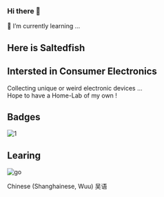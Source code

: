 ### Hi there 👋

<!--
**NorthernLights-1/NorthernLights-1** is a ✨ _special_ ✨ repository because its `README.md` (this file) appears on your GitHub profile.

Here are some ideas to get you started:

- 🔭 I’m currently working on ...
- 🌱 I’m currently learning ...
- 👯 I’m looking to collaborate on ...
- 🤔 I’m looking for help with ...
- 💬 Ask me about ...
- 📫 How to reach me: ...
- 😄 Pronouns: ...
- ⚡ Fun fact: ...
-->
🌱 I’m currently learning ...

## Here is Saltedfish 

## Intersted in Consumer Electronics
Collecting unique or weird electronic devices ...  
Hope to have a Home-Lab of my own ! 

## Badges

![1](https://github-readme-stats.vercel.app/api/top-langs/?username=NorthernLights-1&langs_count=10&layout=compact)

## Learing
![go](https://img.shields.io/badge/Go-1.15-blue?logo=go "go")

Chinese (Shanghainese, Wuu)	吴语 

